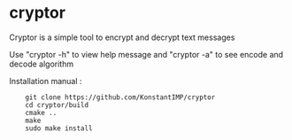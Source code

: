 # cryptor

Cryptor is a simple tool to encrypt and decrypt text messages

Use "cryptor -h" to view help message and "cryptor -a" to see encode and decode algorithm

Installation manual :

        git clone https://github.com/KonstantIMP/cryptor
        cd cryptor/build
        cmake ..
        make
        sudo make install
